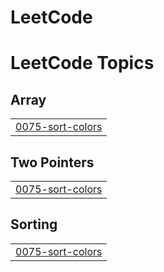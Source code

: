 # LeetCode
<!---LeetCode Topics Start-->
# LeetCode Topics
## Array
|  |
| ------- |
| [0075-sort-colors](https://github.com/2005arun/LeetCode/tree/master/0075-sort-colors) |
## Two Pointers
|  |
| ------- |
| [0075-sort-colors](https://github.com/2005arun/LeetCode/tree/master/0075-sort-colors) |
## Sorting
|  |
| ------- |
| [0075-sort-colors](https://github.com/2005arun/LeetCode/tree/master/0075-sort-colors) |
<!---LeetCode Topics End-->